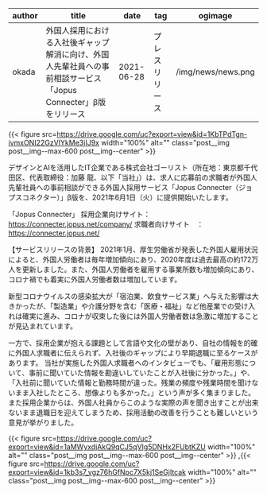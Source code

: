 
  | author | title | date | tag | ogimage |
  | ------------- |-------------|-------------|-------------|-------------|
  | okada | 外国⼈採⽤における⼊社後ギャップ解消に向け、外国⼈先輩社員への事前相談サービス「Jopus Connecter」β版をリリース | 2021-06-28 | プレスリリース | /img/news/news.png |


  {{< figure src=https://drive.google.com/uc?export=view&id=1KbTPdTgn-ivmxONI22GzVIYkMe3jIJ9x width="100%" alt="" class="post__img post__img--max-600 post__img--center" >}}

  デザインとAIを活用したIT企業である株式会社ゴーリスト（所在地：東京都千代田区、代表取締役：加藤 龍、以下「当社」）は、求人に応募前の求職者が外国人先輩社員への事前相談ができる外国人採用サービス「Jopus Connecter（ジョプスコネクター）」β版を、2021年6月1日（火）に提供開始いたします。

「Jopus Connecter」
採用企業向けサイト： https://connecter.jopus.net/company/
求職者向けサイト　： https://connecter.jopus.net/

【サービスリリースの背景】
2021年1月、厚生労働省が発表した外国人雇用状況によると、外国人労働者は毎年増加傾向にあり、2020年度は過去最高の約172万人を更新しました。また、外国人労働者を雇用する事業所数も増加傾向にあり、コロナ禍でも着実に外国人労働者数は増加しています。

新型コロナウイルスの感染拡大が「宿泊業、飲食サービス業」へ与えた影響は大きかったが、「製造業」や介護分野を含む「医療・福祉」など他産業での受け入れは確実に進み、コロナが収束した後には外国人労働者数は急激に増加することが見込まれています。

一方で、採用企業が抱える課題として言語や文化の壁があり、自社の情報を的確に外国人求職者に伝えられず、入社後のギャップにより早期退職に至るケースがあります。
当社が実施した外国人求職者へのインタビューでも、「雇用形態について、事前に聞いていた情報を勘違いしていたことが入社後に分かった。」や、「入社前に聞いていた情報と勤務時間が違った。残業の頻度や残業時間を聞けないまま入社したところ、想像よりも多かった。」という声が多く集まりました。
また採用企業からは、外国人社員からこのような実際の声を聞き出すことが出来ないまま退職日を迎えてしまうため、採用活動の改善を行うことも難しいという意見が挙がりました。

  {{< figure src=https://drive.google.com/uc?export=view&id=1aMWyxdjAkQ9qCJ5qVIg5DNHx2FUbtKZU width="100%" alt="" class="post__img post__img--max-600 post__img--center" >}},{{< figure src=https://drive.google.com/uc?export=view&id=1kb3s7_vgz76hGfNpc7X5kj1SeGjItcak width="100%" alt="" class="post__img post__img--max-600 post__img--center" >}}
